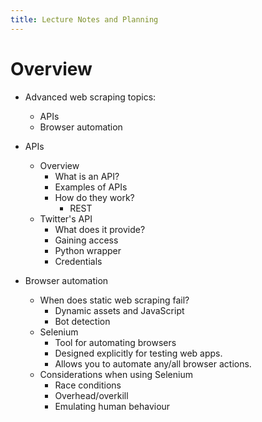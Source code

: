 ```yaml
---
title: Lecture Notes and Planning
---
```


# Overview

- Advanced web scraping topics:
	- APIs
	- Browser automation

- APIs
	- Overview
		- What is an API?
		- Examples of APIs
		- How do they work?
			- REST
	- Twitter's API
		- What does it provide?
		- Gaining access
		- Python wrapper
		- Credentials

- Browser automation
	- When does static web scraping fail?
		- Dynamic assets and JavaScript
		- Bot detection
	- Selenium
		- Tool for automating browsers
		- Designed explicitly for testing web apps.
		- Allows you to automate any/all browser actions.
	- Considerations when using Selenium
		- Race conditions
		- Overhead/overkill
		- Emulating human behaviour


	
